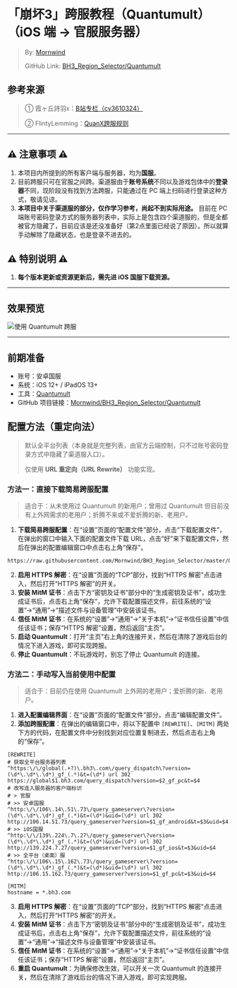 # 「崩坏3」跨服教程（Quantumult）（iOS 端 → 官服服务器）
 > By: [Mornwind](https://blog.mornwind.cc)
 > 
 > GitHub Link: [BH3_Region_Selector/Quantumult](https://github.com/Mornwind/BH3_Region_Selector/tree/master/Quantumult) 

## 参考来源
 > ① 霞ヶ丘詩羽x：[B站专栏（cv3610324）](https://www.bilibili.com/read/cv3610324)
 > 
 > ② FlintyLemming：[QuanX跨服规则](https://git.flinty.moe/root/BH3_Region_Selector)

---

## ⚠️ 注意事项 ⚠️
1. 本项目内所提到的所有客户端与服务器，均为**国服**。
2. 目前跨服只可在官服之间跨。渠道服由于**账号系统**不同以及游戏包体中的**登录器**不同，现阶段没有找到方法跨服，只能通过在 PC 端上扫码进行登录这种方式，敬请见谅。
3. **本项目中关于渠道服的部分，仅作学习参考，尚起不到实际用途。** 目前在 PC 端账号密码登录方式的服务器列表中，实际上是包含四个渠道服的，但是全都被官方隐藏了，目前应该是还没准备好（第2点里面已经说了原因）。所以就算手动解除了隐藏状态，也是登录不进去的。

## ⚠️ 特别说明 ⚠️
1. **每个版本更新或资源更新后，需先进 iOS 国服下载资源。**

---

## 效果预览
![使用 Quantumult 跨服](/Quantumult/quantumult_preview.jpg)

---

## 前期准备
- 账号：安卓国服
- 系统：iOS 12+ / iPadOS 13+
- 工具：[Quantumult](https://apps.apple.com/app/id1252015438) 
- GitHub 项目链接：[Mornwind/BH3_Region_Selector/Quantumult](/Quantumult)

## 配置方法（重定向法）
 > 默认全平台列表（本身就是完整列表，由官方云端控制，只不过账号密码登录方式中隐藏了渠道服入口）。
 > 
 > 仅使用 **URL 重定向（URL Rewrite）** 功能实现。

### 方法一：直接下载简易跨服配置
 > 适合于：从未使用过 Quantumult 的新用户；曾用过 Quantumult 但目前没有上外网需求的老用户；折腾不来或不爱折腾的新、老用户。

1. **下载简易跨服配置**：在“设置”页面的“配置文件”部分，点击“下载配置文件”，在弹出的窗口中输入下面的配置文件下载 URL，点击“好”来下载配置文件，然后在弹出的配置编辑窗口中点击右上角“保存”。

```
https://raw.githubusercontent.com/Mornwind/BH3_Region_Selector/master/Quantumult/bh3_region_selector.conf
```

2. **启用 HTTPS 解密**：在“设置”页面的“TCP”部分，找到“HTTPS 解密”点击进入，然后打开“HTTPS 解密”的开关。
3. **安装 MitM 证书**：点击下方“密钥及证书”部分中的“生成密钥及证书”，成功生成证书后，点击右上角“保存”，允许下载配置描述文件，前往系统的“设置”→“通用”→“描述文件与设备管理”中安装该证书。
4. **信任 MitM 证书**：在系统的“设置”→“通用”→“关于本机”→“证书信任设置”中信任该证书；保存“HTTPS 解密”设置，然后返回“主页”。
5. **启动 Quantumult**：打开“主页”右上角的连接开关，然后在清除了游戏后台的情况下进入游戏，即可实现跨服。
6. **停止 Quantumult**：不玩游戏时，别忘了停止 Quantumult 的连接。

### 方法二：手动写入当前使用中配置
 > 适合于：目前仍在使用 Quantumult 上外网的老用户；爱折腾的新、老用户。

1. **进入配置编辑界面**：在“设置”页面的“配置文件”部分，点击“编辑配置文件”。
2. **添加跨服配置**：在弹出的编辑窗口中，将以下配置中 `[REWRITE]`、`[MITM]` 两处下方的代码，在配置文件中分别找到对应位置复制进去，然后点击右上角的“保存”。

```
[REWRITE]
# 获取全平台服务器列表
^https:\/\/global(.+?)\.bh3\.com\/query_dispatch\?version=(\d*\.\d*\.\d*)_gf_(.*)&t=(\d*) url 302 https://global$1.bh3.com/query_dispatch?version=$2_gf_pc&t=$4
# 改写连入服务器的客户端标识
# > 官服
# >> 安卓国服
^http:\/\/106\.14\.51\.73\/query_gameserver\?version=(\d*\.\d*\.\d*)_gf_(.*)&t=(\d*)&uid=(\d*) url 302 http://106.14.51.73/query_gameserver?version=$1_gf_android&t=$3&uid=$4
# >> iOS国服
^http:\/\/139\.224\.7\.27\/query_gameserver\?version=(\d*\.\d*\.\d*)_gf_(.*)&t=(\d*)&uid=(\d*) url 302 http://139.224.7.27/query_gameserver?version=$1_gf_ios&t=$3&uid=$4
# >> 全平台（桌面）服
^http:\/\/106\.15\.162\.73\/query_gameserver\?version=(\d*\.\d*\.\d*)_gf_(.*)&t=(\d*)&uid=(\d*) url 302 http://106.15.162.73/query_gameserver?version=$1_gf_pc&t=$3&uid=$4

[MITM]
hostname = *.bh3.com
```

3. **启用 HTTPS 解密**：在“设置”页面的“TCP”部分，找到“HTTPS 解密”点击进入，然后打开“HTTPS 解密”的开关。
4. **安装 MitM 证书**：点击下方“密钥及证书”部分中的“生成密钥及证书”，成功生成证书后，点击右上角“保存”，允许下载配置描述文件，前往系统的“设置”→“通用”→“描述文件与设备管理”中安装该证书。
5. **信任 MitM 证书**：在系统的“设置”→“通用”→“关于本机”→“证书信任设置”中信任该证书；保存“HTTPS 解密”设置，然后返回“主页”。
6. **重启 Quantumult**：为确保修改生效，可以开关一次 Quantumult 的连接开关，然后在清除了游戏后台的情况下进入游戏，即可实现跨服。

